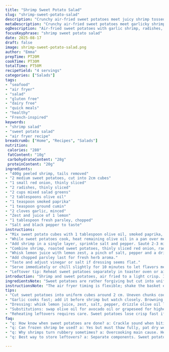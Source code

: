 ```yaml
---
title: "Shrimp Sweet Potato Salad"
slug: "shrimp-sweet-potato-salad"
description: "Crunchy air-fried sweet potatoes meet juicy shrimp tossed in a bright citrus dressing with fresh greens. A simple, nut-free, dairy-free, egg-free meal with a twist of paprika and cumin replacing classic seasonings. Quick crisping in the air fryer keeps the potatoes tender inside, edges caramelized and smoky. Shrimp pan-seared with garlic and lemon zest for punch without overpowering the earthiness of the sweet potato. Add crunchy radishes and chopped herbs to cut softness. Visual cues like sizzling sounds and golden browning dictate cook time more than clocks. Easy, flexible, forgiving, no fuss for busy nights or casual lunches. Technique notes on getting shrimps not rubbery and potatoes crisp without oil overload. Adapt with other root vegetables or canned chickpeas if shimp unavailable."
metaDescription: "Crunchy air-fried sweet potatoes meet garlicky shrimp tossed in a fresh citrus dressing with crisp radishes and herbs. Quick, nut and dairy free meal."
ogDescription: "Air-fried sweet potatoes with garlic shrimp, radishes, and citrus dressing. Crisp edges, tender inside. Fast, flexible, french-inspired flavor combo."
focusKeyphrase: "shrimp sweet potato salad"
date: 2025-08-17
draft: false
image: shrimp-sweet-potato-salad.png
author: "Emma"
prepTime: PT20M
cookTime: PT30M
totalTime: PT50M
recipeYield: "4 servings"
categories: ["Salads"]
tags:
- "seafood"
- "air fryer"
- "salad"
- "gluten free"
- "dairy free"
- "quick meals"
- "healthy"
- "French-inspired"
keywords:
- "shrimp salad"
- "sweet potato salad"
- "air fryer recipe"
breadcrumb: ["Home", "Recipes", "Salads"]
nutrition: 
 calories: "280"
 fatContent: "10g"
 carbohydrateContent: "28g"
 proteinContent: "20g"
ingredients:
- "400g peeled shrimp, tails removed"
- "2 medium sweet potatoes, cut into 2cm cubes"
- "1 small red onion, thinly sliced"
- "2 radishes, thinly sliced"
- "2 cups mixed salad greens"
- "2 tablespoons olive oil"
- "1 teaspoon smoked paprika"
- "1 teaspoon ground cumin"
- "2 cloves garlic, minced"
- "Zest and juice of 1 lemon"
- "1 tablespoon fresh parsley, chopped"
- "Salt and black pepper to taste"
instructions:
- "Mix sweet potato cubes with 1 tablespoon olive oil, smoked paprika, cumin, salt and pepper. Spread evenly in the basket of air fryer. Set temperature to 180°C (355°F), cook for about 25-30 minutes. Shake basket every 10 minutes to brown evenly; watch edges brown and soften inside, poke with fork for tenderness."
- "While sweet potatoes cook, heat remaining olive oil in a pan over medium-high heat. Add garlic and sauté 30 seconds until fragrant but not browned."
- "Add shrimp in a single layer, sprinkle salt and pepper. Sauté 2-3 minutes per side while stirring gently halfway. Shrimp will curl, turn pink, and deflate slightly when done—avoid overcooking or shrimps turn rubbery."
- "Combine shrimp, roasted sweet potatoes, thinly sliced red onion, radishes and salad greens in a large bowl."
- "Whisk lemon juice with lemon zest, a pinch of salt, pepper and a drizzle of olive oil to make dressing. Toss salad gently until everything is coated."
- "Add chopped parsley last for fresh herb aroma."
- "Taste and adjust vinegar or salt if dressing seems flat."
- "Serve immediately or chill slightly for 10 minutes to let flavors meld but keep potatoes crisp."
- "Leftover tip: Reheat sweet potatoes separately in toaster oven or air fryer quick burst to revive crispiness."
introduction: "Shrimp and sweet potatoes, air fried to a light crisp. I learned patience watching the sweet potatoes sizzle and brown, edges curling slightly—signals the right texture. My early tries flopped, potatoes either dry or mushy, shrimp turned tough. A little cumin, a bit of zest, and the radish crunch added dimension, not your usual bland salad. The fragrant garlic-laden shrimp frying, smelling up the kitchen. Quick changes I made: swapping sea salt for smoked paprika, swapping cucumber for radish, tossing in fresh herbs last minute, to keep zing. A light citrus dressing lifts it all rather than drowning. Less oil, more flavor. Trust your nose, your fingers. I always watch the sweet potatoes before timing. Crisp yet creamy inside."
ingredientsNote: "Sweet potatoes are rather forgiving but cut into uniform cubes for even cooking; bigger chunks mean longer in the air fryer and risk uneven browning. I replaced traditional cayenne with smoked paprika and cumin to ramp up earthiness and complexity without heat. Radishes swap cucumber—adds a peppery crunch and stress-tested well in last trial with greens ready from the day before. Garlic in the shrimp mustn’t burn; adding it first then shrimp immediately stops bitterness. Olive oil can be swapped for avocado or grapeseed oil for higher smoke points or if you want a lighter taste. Parsley is my go-to herb here over cilantro or basil since it pairs subtly but fresh. If you cannot get shrimp fresh, frozen works, thaw completely and pat dry or they steam instead of sear."
instructionsNote: "The air fryer timing is flexible; shake the basket every 10 minutes to get all sides caramelizing evenly. The sweet potato should feel tender when pierced yet have edges crisp enough to sound a slight crunch when bitten. This balance dictates doneness more than timers. Shrimp cooks very fast; overcooked shrimp chew like rubber. Watch for pink turning opaque and curling tightly. Adding garlic first flavors oil but stay alert so it doesn’t burn and ruin the pan. Toss everything swiftly while warm for the dressing to cling better; resting salad helps meld but don’t wait too long or potatoes soften. I like vinaigrettes with zest and fresh juice to brighten instead of bottled vinegar. Serve immediately or refrigerate briefly and re-crisp the potatoes by air frying for 3-4 minutes. Common fail: piling too many pieces, which steams rather than crisps the potatoes."
tips:
- "Cut sweet potatoes into uniform cubes around 2 cm. Uneven chunks cook poorly. Bigger sizes mean longer, risk mushy center or burnt edges. Shake basket often, at least twice during cooking. Look for edges crisping up to golden brown, texture checks by fork crucial. When times vary, rely on how it sounds—slight crackle signals done crisp. Don’t overload basket or steam replaces crisp; layer loosely."
- "Garlic cooks fast; add it before shrimp but watch closely. Browning ruins flavor, becomes bitter. Keep stove heat medium, swirl quickly then add shrimp immediately. Shrimp curls pink and opaque with slight give when pressed—overcook and they stiffen chewy like rubber bands. Timing 2-3 min per side, stirring midway. Dry shrimp thoroughly if thawed, moisture steams rather than sears."
- "Dressing: whisk lemon juice, zest, salt, pepper, drizzle olive oil last. Add herbs at end, parsley best for fresh punch without overpowering. Dressing sticks better if salad tossed warm, coats veggies smoother. If bland, extra pinch salt or splash vinegar tweaks brightness. Avoid bottled vinegar's industrial sharpness; fresh lemon better here. Resting salad can dull crisp potatoes, chill briefly only."
- "Substitutions: swap olive oil for avocado oil or grapeseed for higher smoke points to avoid bitter garlic flavor. Herbs can shift to cilantro or basil but parsley holds fresh aroma best. Frozen shrimp thaw fully, pat dry; prevents steaming. Sweet potatoes interchangeable with other root veg or canned chickpeas for texture shift. Radishes replace cucumber nicely for crunch and peppery edge but not watery."
- "Reheating leftovers requires care. Sweet potatoes lose crisp fast if microwaved or piled. Air fryer reheating for 3-4 min at 180°C revives crisp edges effectively without drying center. Avoid stacking pieces. Shrimp best eaten fresh; reheating tends to toughen. Salad components separate before storing if possible, redux mix and dress just before serving keeps texture longest."
faq:
- "q: How know when sweet potatoes are done? a: Crackle sound when biting. Fork pokes tender but edges crisp. Look for golden brown edges curling slight. Texture beats timer every time. Shake basket every 10 mins to brown evenly. Bigger chunks need longer, smaller crisp faster."
- "q: Can frozen shrimp be used? a: Yes but must thaw fully, pat dry well or steam instead of sear. Frozen shrimps pack moisture, browning suffers. Add them after garlic just finishes to avoid burning aroma. Stir gently, watch for pink color and firming. Overcook leads rubbery bites."
- "q: Why shrimps turn rubbery sometimes? a: Overcooking main cause. Heat too high or staying on pan too long tightens protein strands. Shrimp curls and opaqueness good doneness clues. Stir once midway for even heat. Garlic prep timing critical; burns mask shrimp flavor and ruin texture."
- "q: Best way to store leftovers? a: Separate components. Sweet potatoes air fried again quick burst avoids soggy mess. Store salad greens, onions, radishes separately fridge in airtight. Dressing can go separately too. Mix just before serving keeps crisp texture intact. Shrimp reheated tough, better cold or fresh."

---
```

